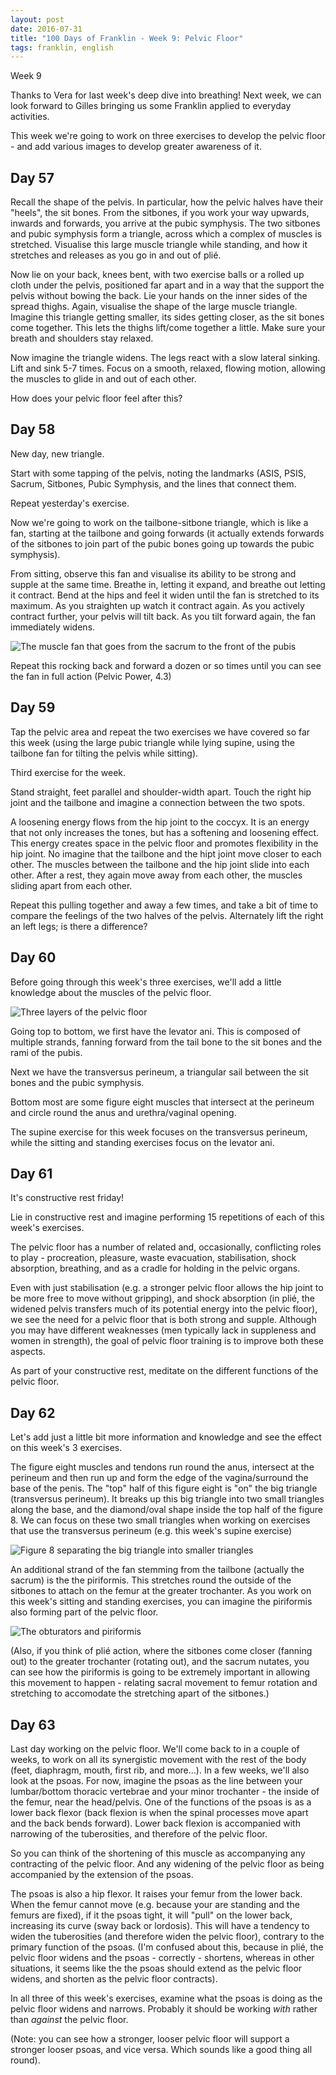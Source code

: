 ```yaml
---
layout: post
date: 2016-07-31
title: "100 Days of Franklin - Week 9: Pelvic Floor"
tags: franklin, english
---
```


Week 9

Thanks to Vera for last week's deep dive into breathing! Next week, we can look forward to Gilles bringing us some Franklin applied to everyday activities.

This week we're going to work on three exercises to develop the pelvic floor - and add various images to develop greater awareness of it.

## Day 57 

Recall the shape of the pelvis. In particular, how the pelvic halves have their "heels", the sit bones. From the sitbones, if you work your way upwards, inwards and forwards, you arrive at the pubic symphysis. The two sitbones and pubic symphysis form a triangle, across which a complex of muscles is stretched. Visualise this large muscle triangle while standing, and how it stretches and releases as you go in and out of plié.

Now lie on your back, knees bent, with two exercise balls or a rolled up cloth under the pelvis, positioned far apart and in a way that the support the pelvis without bowing the back. Lie your hands on the inner sides of the spread thighs. Again, visualise the shape of the large muscle triangle. Imagine this triangle getting smaller, its sides getting closer, as the sit bones come together. This lets the thighs lift/come together a little. Make sure your breath and shoulders stay relaxed.

Now imagine the triangle widens. The legs react with a slow lateral sinking. Lift and sink 5-7 times. Focus on a smooth, relaxed, flowing motion, allowing the muscles to glide in and out of each other.

How does your pelvic floor feel after this?

## Day 58

New day, new triangle. 

Start with some tapping of the pelvis, noting the landmarks (ASIS, PSIS, Sacrum, Sitbones, Pubic Symphysis, and the lines that connect them.

Repeat yesterday's exercise.

Now we're going to work on the tailbone-sitbone triangle, which is like a fan, starting at the tailbone and going forwards (it actually extends forwards of the sitbones to join part of the pubic bones going up towards the pubic symphysis).

From sitting, observe this fan and visualise its ability to be strong and supple at the same time. Breathe in, letting it expand, and breathe out letting it contract. Bend at the hips and feel it widen until the fan is stretched to its maximum. As you straighten up watch it contract again. As you actively contract further, your pelvis will tilt back. As you tilt forward again, the fan immediately widens.

![The muscle fan that goes from the sacrum to the front of the pubis](/images/pelvic-floor-fan.png)

Repeat this rocking back and forward a dozen or so times until you can see the fan in full action (Pelvic Power, 4.3)

## Day 59

Tap the pelvic area and repeat the two exercises we have covered so far this week (using the large pubic triangle while lying supine, using the tailbone fan for tilting the pelvis while sitting).

Third exercise for the week. 

Stand straight, feet parallel and shoulder-width apart. Touch the right hip joint and the tailbone and imagine a connection between the two spots.

A loosening energy flows from the hip joint to the coccyx. It is an energy that not only increases the tones, but has a softening and loosening effect. This energy creates space in the pelvic floor and promotes flexibility in the hip joint. No imagine that the tailbone and the hipt joint move closer to each other. The muscles between the tailbone and the hip joint slide into each other. After a rest, they again move away from each other, the muscles sliding apart from each other.

Repeat this pulling together and away a few times, and take a bit of time to compare the feelings of the two halves of the pelvis. Alternately lift the right an left legs; is there a difference?

## Day 60

Before going through this week's three exercises, we'll add a little knowledge about the muscles of the pelvic floor. 

![Three layers of the pelvic floor](/images/pelvic-floor-layers.png)

Going top to bottom, we first have the levator ani. This is composed of multiple strands, fanning forward from the tail bone to the sit bones and the rami of the pubis. 

Next we have the transversus perineum, a triangular sail between the sit bones and the pubic symphysis. 

Bottom most are some figure eight muscles that intersect at the perineum and circle round the anus and urethra/vaginal opening. 

The supine exercise for this week focuses on the transversus perineum, while the sitting and standing exercises focus on the levator ani. 

## Day 61

It's constructive rest friday!

Lie in constructive rest and imagine performing 15 repetitions of each of this week's exercises.

The pelvic floor has a number of related and, occasionally, conflicting roles to play - procreation, pleasure, waste evacuation, stabilisation, shock absorption, breathing, and as a cradle for holding in the pelvic organs.

Even with just stabilisation (e.g. a stronger pelvic floor allows the hip joint to be more free to move without gripping), and shock absorption (in plié, the widened pelvis transfers much of its potential energy into the pelvic floor), we see the need for a pelvic floor that is both strong and supple. Although you may have different weaknesses (men typically lack in suppleness and women in strength), the goal of pelvic floor training is to improve both these aspects. 

As part of your constructive rest, meditate on the different functions of the pelvic floor.

## Day 62

Let's add just a little bit more information and knowledge and see the effect on this week's 3 exercises.

The figure eight muscles and tendons run round the anus, intersect at the perineum and then run up and form the edge of the vagina/surround the base of the penis. The "top" half of this figure eight is "on" the big triangle (transversus perineum). It breaks up this big triangle into two small triangles along the base, and the diamond/oval shape inside the top half of the figure 8. We can focus on these two small triangles when working on exercises that use the transversus perineum (e.g. this week's supine exercise)

![Figure 8 separating the big triangle into smaller triangles](/images/pelvic-floor-8.png)

An additional strand of the fan stemming from the tailbone (actually the sacrum) is the the piriformis. This stretches round the outside of the sitbones to attach on the femur at the greater trochanter. As you work on this week's sitting and standing exercises, you can imagine the piriformis also forming part of the pelvic floor. 

![The obturators and piriformis](/images/obturators-piriformis.png)

(Also, if you think of plié action, where the sitbones come closer (fanning out) to the greater trochanter (rotating out), and the sacrum nutates, you can see how the piriformis is going to be extremely important in allowing this movement to happen - relating sacral movement to femur rotation and stretching to accomodate the stretching apart of the sitbones.)

## Day 63

Last day working on the pelvic floor. We'll come back to in a couple of weeks, to work on all its synergistic movement with the rest of the body (feet, diaphragm, mouth, first rib, and more...). In a few weeks, we'll also look at the psoas. For now, imagine the psoas as the line between your lumbar/bottom thoracic vertebrae and your minor trochanter - the inside of the femur, near the head/pelvis. One of the functions of the psoas is as a lower back flexor (back flexion is when the spinal processes move apart and the back bends forward). Lower back flexion is accompanied with narrowing of the tuberosities, and therefore of the pelvic floor.

So you can think of the shortening of this muscle as accompanying any contracting of the pelvic floor. And any widening of the pelvic floor as being accompanied by the extension of the psoas.

The psoas is also a hip flexor. It raises your femur from the lower back. When the femur cannot move (e.g. because your are standing and the femurs are fixed), if it the psoas tight, it will "pull" on the lower back, increasing its curve (sway back or lordosis). This will have a tendency to widen the tuberosities (and therefore widen the pelvic floor), contrary to the primary function of the psoas. (I'm confused about this, because in plié, the pelvic floor widens and the psoas - correctly - shortens, whereas in other situations, it seems like the the psoas should extend as the pelvic floor widens, and shorten as the pelvic floor contracts).

In all three of this week's exercises, examine what the psoas is doing as the pelvic floor widens and narrows. Probably it should be working *with* rather than *against* the pelvic floor.

(Note: you can see how a stronger, looser pelvic floor will support a stronger looser psoas, and vice versa. Which sounds like a good thing all round).
